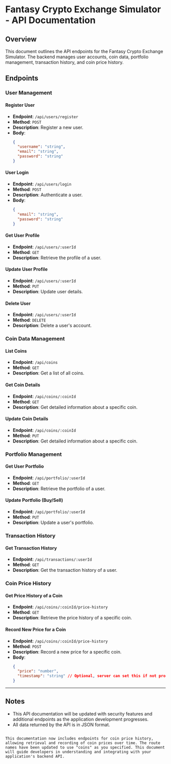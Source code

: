 
# Fantasy Crypto Exchange Simulator - API Documentation

## Overview
This document outlines the API endpoints for the Fantasy Crypto Exchange Simulator. The backend manages user accounts, coin data, portfolio management, transaction history, and coin price history.

## Endpoints

### User Management

#### Register User
- **Endpoint**: `/api/users/register`
- **Method**: `POST`
- **Description**: Register a new user.
- **Body**:
  ```json
  {
    "username": "string",
    "email": "string",
    "password": "string"
  }
  ```

#### User Login
- **Endpoint**: `/api/users/login`
- **Method**: `POST`
- **Description**: Authenticate a user.
- **Body**:
  ```json
  {
    "email": "string",
    "password": "string"
  }
  ```

#### Get User Profile
- **Endpoint**: `/api/users/:userId`
- **Method**: `GET`
- **Description**: Retrieve the profile of a user.

#### Update User Profile
- **Endpoint**: `/api/users/:userId`
- **Method**: `PUT`
- **Description**: Update user details.

#### Delete User
- **Endpoint**: `/api/users/:userId`
- **Method**: `DELETE`
- **Description**: Delete a user's account.

### Coin Data Management

#### List Coins
- **Endpoint**: `/api/coins`
- **Method**: `GET`
- **Description**: Get a list of all coins.

#### Get Coin Details
- **Endpoint**: `/api/coins/:coinId`
- **Method**: `GET`
- **Description**: Get detailed information about a specific coin.

#### Update Coin Details
- **Endpoint**: `/api/coins/:coinId`
- **Method**: `PUT`
- **Description**: Get detailed information about a specific coin.

### Portfolio Management

#### Get User Portfolio
- **Endpoint**: `/api/portfolio/:userId`
- **Method**: `GET`
- **Description**: Retrieve the portfolio of a user.

#### Update Portfolio (Buy/Sell)
- **Endpoint**: `/api/portfolio/:userId`
- **Method**: `PUT`
- **Description**: Update a user's portfolio.

### Transaction History

#### Get Transaction History
- **Endpoint**: `/api/transactions/:userId`
- **Method**: `GET`
- **Description**: Get the transaction history of a user.

### Coin Price History

#### Get Price History of a Coin
- **Endpoint**: `/api/coins/:coinId/price-history`
- **Method**: `GET`
- **Description**: Retrieve the price history of a specific coin.

#### Record New Price for a Coin
- **Endpoint**: `/api/coins/:coinId/price-history`
- **Method**: `POST`
- **Description**: Record a new price for a specific coin.
- **Body**:
  ```json
  {
    "price": "number",
    "timestamp": "string" // Optional, server can set this if not provided
  }
  ```

---

## Notes
- This API documentation will be updated with security features and additional endpoints as the application development progresses.
- All data returned by the API is in JSON format.
```

This documentation now includes endpoints for coin price history, allowing retrieval and recording of coin prices over time. The route names have been updated to use "coins" as you specified. This document will guide developers in understanding and integrating with your application's backend API.